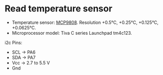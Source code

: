 # Read temperature sensor



- Temperature sensor: [MCP9808](https://octopart.com/datasheet/mcp9808-e%2Fms-microchip-21270223).
Resolution +0.5°C, +0.25°C, +0.125°C, +0.0625°C.
- Microprocessor model: Tiva C series Launchpad tm4c123.

i2c Pins:
- SCL   -> PA6
- SDA   -> PA7
- Vcc   -> 2.7 to 5.5 V
- Gnd
